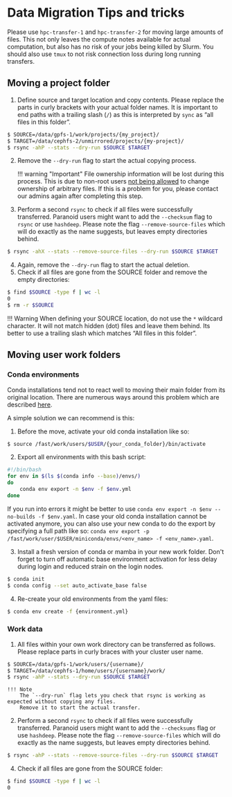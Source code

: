 # Data Migration Tips and tricks
Please use `hpc-transfer-1` and `hpc-transfer-2` for moving large amounts of files.
This not only leaves the compute notes available for actual computation, but also has no risk of your jobs being killed by Slurm.
You should also use `tmux` to not risk connection loss during long running transfers.

## Moving a project folder
1. Define source and target location and copy contents.
   Please replace the parts in curly brackets with your actual folder names.
   It is important to end paths with a trailing slash (`/`) as this is interpreted by `sync` as “all files in this folder”.
```sh
$ SOURCE=/data/gpfs-1/work/projects/{my_project}/
$ TARGET=/data/cephfs-2/unmirrored/projects/{my-project}/
$ rsync -ahP --stats --dry-run $SOURCE $TARGET
```

2. Remove the `--dry-run` flag to start the actual copying process.

    !!! warning "Important"
        File ownership information will be lost during this process.
        This is due to non-root users
        [not being allowed](https://serverfault.com/questions/755753/preserve-ownership-with-rsync-without-root)
        to change ownership of arbitrary files.
        If this is a problem for you, please contact our admins again after completing this step.

3. Perform a second `rsync` to check if all files were successfully transferred.
   Paranoid users might want to add the `--checksum` flag to `rsync` or use `hashdeep`.
   Please note the flag `--remove-source-files` which will do exactly as the name suggests,
   but leaves empty directories behind.
```sh
$ rsync -ahX --stats --remove-source-files --dry-run $SOURCE $TARGET
```
4. Again, remove the `--dry-run` flag to start the actual deletion.
5. Check if all files are gone from the SOURCE folder and remove the empty directories:
```sh
$ find $SOURCE -type f | wc -l
0
$ rm -r $SOURCE
```

!!! Warning 
    When defining your SOURCE location, do not use the `*` wildcard character.
    It will not match hidden (dot) files and leave them behind.
    Its better to use a trailing slash which matches “All files in this folder”.

## Moving user work folders
### Conda environments
Conda installations tend not to react well to moving their main folder from its original location.
There are numerous ways around this problem which are described [here](https://www.anaconda.com/blog/moving-conda-environments).

A simple solution we can recommend is this:

1. Before the move, activate your old conda installation like so:
```sh
$ source /fast/work/users/$USER/{your_conda_folder}/bin/activate
```

2. Export all environments with this bash script:
```sh
#!/bin/bash
for env in $(ls $(conda info --base)/envs/)
do
    conda env export -n $env -f $env.yml
done

```
   If you run into errors it might be better to use `conda env export -n $env --no-builds -f $env.yaml`.
   In case your old conda installation cannot be activated anymore, you can also use your new conda to do the export
   by specifying a full path like so: `conda env export -p /fast/work/user/$USER/miniconda/envs/<env_name> -f <env_name>.yaml`.

3. Install a fresh version of conda or mamba in your new work folder.
   Don't forget to turn off automatic base environment activation for less delay during login and reduced strain on the login nodes.
```sh
$ conda init
$ conda config --set auto_activate_base false
```

4. Re-create your old environments from the yaml files:
```sh
$ conda env create -f {environment.yml}
```

### Work data
1. All files within your own work directory can be transferred as follows.
   Please replace parts in curly braces with your cluster user name.
```sh
$ SOURCE=/data/gpfs-1/work/users/{username}/
$ TARGET=/data/cephfs-1/home/users/{username}/work/
$ rsync -ahP --stats --dry-run $SOURCE $TARGET
```

    !!! Note
        The `--dry-run` flag lets you check that rsync is working as expected without copying any files.
        Remove it to start the actual transfer.
    
2. Perform a second `rsync` to check if all files were successfully transferred.
   Paranoid users might want to add the `--checksums` flag or use `hashdeep`.
   Please note the flag `--remove-source-files` which will do exactly as the name suggests,
   but leaves empty directories behind.
```sh
$ rsync -ahP --stats --remove-source-files --dry-run $SOURCE $TARGET
```
4. Check if all files are gone from the SOURCE folder:
```sh
$ find $SOURCE -type f | wc -l
0
```
